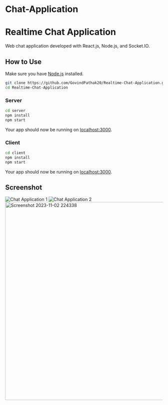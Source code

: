 # Chat-Application
# Realtime Chat Application

Web chat application developed with React.js, Node.js, and Socket.IO.

## How to Use

Make sure you have [Node.js](http://nodejs.org/) installed.

```sh
git clone https://github.com/GovindPathak20/Realtime-Chat-Application.git
cd Realtime-Chat-Application
```

### Server

```sh
cd server
npm install
npm start
```

Your app should now be running on [localhost:3000](http://localhost:3000/).

### Client

```sh
cd client
npm install
npm start
```

Your app should now be running on [localhost:3000](http://localhost:3000/).
## Screenshot
![Chat Application 1](<img width="629" alt="Screenshot 2023-11-02 224243" src="https://github.com/aryan327/Chat-Application/assets/82660401/a4772294-0ba3-490c-8e36-6f5150ea9cb1">
)
![Chat Application 2]()
<img width="634" alt="Screenshot 2023-11-02 224338" src="https://github.com/aryan327/Chat-Application/assets/82660401/a3cc19cd-fb30-42de-adf8-f84321646385">
